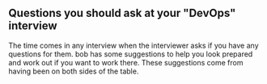 ## Questions you should ask at your "DevOps" interview

The time comes in any interview when the interviewer asks if you have any questions for them. bob has some suggestions to help you look prepared and work out if you want to work there. These suggestions come from having been on both sides of the table.

